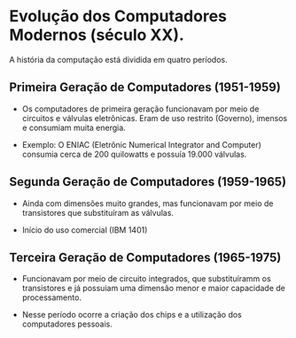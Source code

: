 # Evolução dos Computadores Modernos (século XX).

A história da computação está dividida em quatro períodos.

## Primeira Geração de Computadores (1951-1959)

- Os computadores de primeira geração funcionavam por meio de circuitos e válvulas eletrônicas. Eram de uso restrito (Governo), imensos e consumiam muita energia.

- Exemplo: O ENIAC (Eletrônic Numerical Integrator and Computer) consumia cerca de 200 quilowatts e possuía 19.000 válvulas.

## Segunda Geração de Computadores (1959-1965)

- Ainda com dimensões muito grandes, mas funcionavam por meio de transistores que substituíram as válvulas.

- Início do uso comercial (IBM 1401)

## Terceira Geração de Computadores (1965-1975)

- Funcionavam por meio de circuito integrados, que substituíramm os transistores e já possuiam uma dimensão menor e maior capacidade de processamento.

- Nesse período ocorre a criação dos chips e a utilização dos computadores pessoais.
